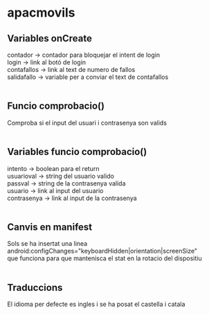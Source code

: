 # apacmovils

## Variables onCreate
contador -> contador para bloquejar el intent de login <br>
login -> link al botó de login <br>
contafallos -> link al text de numero de fallos <br>
salidafallo -> variable per a conviar el text de contafallos <br>
<br>
## Funcio comprobacio()
Comproba si el input del usuari i contrasenya son valids <br>
<br>
## Variables funcio comprobacio()
intento -> boolean para el return<br>
usuarioval -> string del usuario valido<br>
passval -> string de la contrasenya valida<br>
usuario -> link al input del usuario<br>
contrasenya -> link al input de la contrasenya<br>
<br>
## Canvis en manifest
Sols se ha insertat una linea<br>
android:configChanges="keyboardHidden|orientation|screenSize"<br>
que funciona para que mantenisca el stat en la rotacio del dispositiu<br>
<br>
## Traduccions 
El idioma per defecte es ingles i se ha posat el castella i catala
